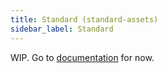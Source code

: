 ```yaml
---
title: Standard (standard-assets)
sidebar_label: Standard
---
```


WIP. Go to [documentation](https://github.com/terascope/standard-assets#readme) for now.
